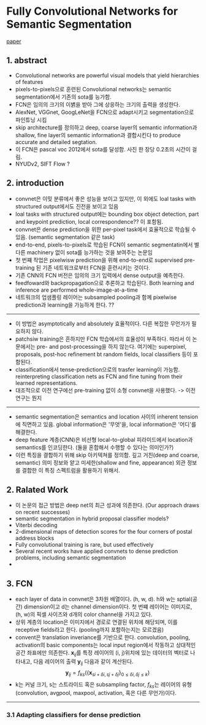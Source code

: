 # Fully Convolutional Networks for Semantic Segmentation
[paper](https://www.cv-foundation.org/openaccess/content_cvpr_2015/papers/Long_Fully_Convolutional_Networks_2015_CVPR_paper.pdf)

## 1. abstract
* Convolutional networks are powerful visual models that yield hierarchies of features
* pixels-to-pixels으로 훈련된 Convolutional networks는 semantic segmentation에서 기존의 sota를 능가함.
* FCN은 임의의 크기의 이볅을 받아 그에 상응하는 크기의 출력을 생성한다.
* AlexNet, VGGnet, GoogLeNet을 FCN으로 adapt시키고 segmentation으로 파인튜닝 시킴
* skip architecture를 정의하고 deep, coarse layer의 semantic information과 shallow, fine layer의 semantic information과 결합시킨다 to produce accurate and detailed segtation.
* 이 FCN은 pascal voc 2012에서 sota를 달성함. 사진 한 장당 0.2초의 시간이 걸림. 
* NYUDv2, SIFT Flow ?

## 2. introduction
* convnet은 이밎 분류에서 좋은 성능을 보이고 있지만, 이 외에도 loal tasks with structured output에서도 진전을 보이고 있음
* loal tasks with structured output에는 bounding box object detection, part and keypoint prediction, local correspondence?? 이 포함됨.
* convnet은 dense prediction을 위한 per-pixel task에서 효율적으로 학습될 수 있음. (semantic segmentation 같은 task)
* end-to-end, pixels-to-pixels로 학습된 FCN이 semantic segmentatin에서 별다른 machinery 없이 sota를 능가하는 것을 보여주는 논문임
* 첫 번쨰 작업은 pixelwisw prediction을 위해 end-to-end로  supervised pre-training 된 기존 네트워크로부터 FCN을 훈련시키는 것이다.
* 기존 CNN의 FCN 버전은 임의의 크기 입력에서 dense output을 예측한다.
* feedfoward와 backpropagation으로 추론하고 학습된다. Both learning and inference are performed whole-image-at-a-time
* 네트워크의 업샘플링 레이어는 subsampled pooling과 함께 pixelwise prediction과 learning을 가능하게 한다. ??
---
* 이 방법은 asymptotically and absolutely 효율적이다. 다른 복잡한 무언가가 필요하지 않다.
* patchsiw training은 흔하지만 FCN 학습에서의 효율성이 부족하다. 따라서 이 논문에서는 pre- and post-processing을 하지 않는다. 여기에는 superpixel, proposals, post-hoc refinement bt random fields, local classifiers 등이 포함된다.
* classification에서 tense-prediction으로의 trasfer learning이 가능함. reinterpreting classification nets as FCN and fine tuning from their learned representations.
* 대조적으로 이전 연구에선 pre-training 없이 소형 convnet을 사용했다. -> 이전 연구는 뭔지
---
* semantic segmentation은 semantics and location 사이의 inherent tension에 직면하고 있음. global information은 '무엇'을, local information은 '어디'를 해결한다.
* deep feature 계층(CNN)은 비선형 local-to-global 피라미드에서 location과 semantics를 인코딩한다. (둘을 혼합해서 수행할 수 있다는 의미인가?)
* 이런 특징을 결합하기 위해 skip 아키텍쳐를 정의함. 깊고 거친(deep and coarse, semantic) 의미 정보와 얕고 미세한(shallow and fine, appearance) 외관 정보를 결합한 이 특징 스펙트럼을 활용하기 위해서.

## 2. Ralated Work
* 이 논문의 접근 방법은 deep net의 최근 성과에 의존한다. (Our approach draws on recent successes) 
* semantic segmentation in hybrid proposal classifier models?
* Viterbi decoding
* 2-dimensional maps of detection scores for the four corners of postal address blocks
*  Fully convolutional training is rare, but used effectively
* Several recent works have applied convnets to dense prediction problems, including semantic segmentation
* 

## 3. FCN
* each layer of data in convnet은 3차원 배열이다. (h, w, d). h와 w는 sptial(공간) dimension이고 d는 channel dimension이다. 첫 번쨰 레이어는 이미지로, (h, w)의 픽셀 사이즈와 d개의 color channel을 가지고 있다.
* 상위 계층의 location은 이미지에서 경로로 연결된 위치에 해당되며, 이를 receptive fields라고 한다. (pooling까지 포함하는지는 모르겠음)
* convent은 translation inveriance를 기반으로 한다. convolution, pooling, activation의 basic components는 local input region에서 작동하고 상대적인 공간 좌표에만 의존한다. $\mathbf{x}_{ij}$를 특정 레이어의 (i, j)위치에 있는 데이터의 벡터로 나타내고, 다음 레이어의 출력 $\mathbf{y}_{ij}$ 다음과 같이 계산된다.
$$\mathbf{y}_{ij}=f_{ks}(\{\mathbf{x}_{si+\delta i,sj+\delta j}\}_{0 \le \delta i, \delta j \le k})$$
* k는 커널 크기, s는 스트라이드 혹은 subsampling factor, $f_{ks}$는 레이어의 유형(convolution, avgpool, maxpool, activation, 혹은 다른 무언가)이다. 
---
### 3.1 Adapting classifiers for dense prediction
